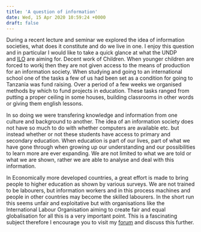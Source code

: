 ```yaml
---
title: 'A question of information'
date: Wed, 15 Apr 2020 10:59:24 +0000
draft: false
---
```


During a recent lecture and seminar we explored the idea of information societies, what does it constitute and do we live in one. I enjoy this question and in particular I would like to take a quick glance at what the UNDP and [ILO](http://www.ilo.org/) are aiming for. Decent work of Children. When younger children are forced to workj then they are not given access to the means of production for an information society. When studying and going to an international school one of the tasks a few of us had been set as a condition for going to Tanzania was fund raising. Over a period of a few weeks we organised methods by which to fund projects in education. These tasks ranged from putting a proper ceiling in some houses, building classrooms in other words or giving them english lessons.

In so doing we were transfering knowledge and information from one culture and background to another. The idea of an information society does not have so much to do with whether computers are available etc. but instead whether or not these students have access to primary and secondary education. When education is part of our lives, part of what we have gone through when growing up our understanding and our possibilities to learn more are ever expanding. We are not limited to what we are told or what we are shown, rather we are able to analyse and deal with this information.

In Economically more developed countries, a great effort is made to bring people to higher education as shown by various surveys. We are not trained to be labourers, but information workers and in this process machines and people in other countries may become the skilled labourers. In the short run this seems unfair and exploitative but with organisations like the International Labour Organisation aiming to create fair and equal globalisation for all this is a very important point. This is a fascinating subject therefore I encourage you to visit my [forum](http://www.main-vision.com/forum) and discuss this further.